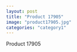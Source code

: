 ```yaml
---
layout: post
title: "Product 17905"
image: "product17905.jpg"
categories: "category1"
---
```

Product 17905
